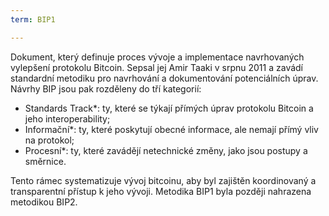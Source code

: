 ```yaml
---
term: BIP1

---
```

Dokument, který definuje proces vývoje a implementace navrhovaných vylepšení protokolu Bitcoin. Sepsal jej Amir Taaki v srpnu 2011 a zavádí standardní metodiku pro navrhování a dokumentování potenciálních úprav. Návrhy BIP jsou pak rozděleny do tří kategorií:


- Standards Track*: ty, které se týkají přímých úprav protokolu Bitcoin a jeho interoperability;
- Informační*: ty, které poskytují obecné informace, ale nemají přímý vliv na protokol;
- Procesní*: ty, které zavádějí netechnické změny, jako jsou postupy a směrnice.

Tento rámec systematizuje vývoj bitcoinu, aby byl zajištěn koordinovaný a transparentní přístup k jeho vývoji. Metodika BIP1 byla později nahrazena metodikou BIP2.